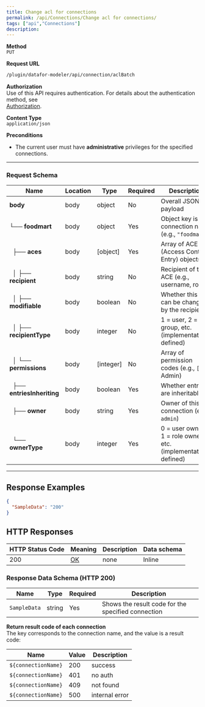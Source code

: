 ```yaml
---
title: Change acl for connections
permalink: /api/Connections/Change acl for connections/
tags: ["api","Connections"]
description: 
---
```


**Method**  
`PUT`

**Request URL**
```html
/plugin/datafor-modeler/api/connection/aclBatch
```

**Authorization**  
Use of this API requires authentication. For details about the authentication method, see  
[Authorization](/api/index/#_5-authentication-security).

**Content Type**  
`application/json`

**Preconditions**
- The current user must have **administrative** privileges for the specified connections.

---

### **Request Schema**

| Name  | Location | Type   | Required | Description                                 |
|-------|----------|--------|----------|---------------------------------------------|
| **body**                | body | object   | No       | Overall JSON payload                        |
| └── **foodmart**        | body | object   | Yes      | Object key is the connection name (e.g., `"foodmart"`) |
| &nbsp;&nbsp;├── **aces**               | body | [object]  | Yes | Array of ACE (Access Control Entry) objects     |
| &nbsp;&nbsp;│   ├── **recipient**      | body | string    | No  | Recipient of the ACE (e.g., username, role)      |
| &nbsp;&nbsp;│   ├── **modifiable**     | body | boolean   | No  | Whether this ACE can be changed by the recipient |
| &nbsp;&nbsp;│   ├── **recipientType**  | body | integer   | No  | 1 = user, 2 = group, etc. (implementation-defined) |
| &nbsp;&nbsp;│   └── **permissions**    | body | [integer] | No  | Array of permission codes (e.g., `[4]` = Admin)   |
| &nbsp;&nbsp;├── **entriesInheriting**  | body | boolean   | Yes | Whether entries are inheritable                  |
| &nbsp;&nbsp;├── **owner**             | body | string    | Yes | Owner of this connection (e.g., `admin`)         |
| &nbsp;&nbsp;└── **ownerType**         | body | integer   | Yes | 0 = user owner, 1 = role owner, etc. (implementation-defined) |

---

## **Response Examples**

```json
{
  "SampleData": "200"
}
```

## **HTTP Responses**

| HTTP Status Code | Meaning                                                                 | Description | Data schema |
|------------------|-------------------------------------------------------------------------|------------|------------|
| 200              | [OK](https://tools.ietf.org/html/rfc7231#section-6.3.1)                | none       | Inline     |

### **Response Data Schema (HTTP 200)**

| Name          | Type   | Required | Description                                                  |
|---------------|--------|----------|--------------------------------------------------------------|
| `SampleData`  | string | Yes      | Shows the result code for the specified connection          |

**Return result code of each connection**  
The key corresponds to the connection name, and the value is a result code:

| Name                | Value | Description       |
|---------------------|-------|-------------------|
| `${connectionName}` | 200   | success           |
| `${connectionName}` | 401   | no auth           |
| `${connectionName}` | 409   | not found         |
| `${connectionName}` | 500   | internal error    |